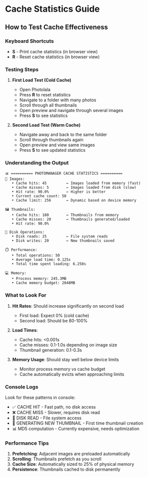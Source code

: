 # Cache Statistics Guide

## How to Test Cache Effectiveness

### Keyboard Shortcuts
- **S** - Print cache statistics (in browser view)
- **R** - Reset cache statistics (in browser view)

### Testing Steps

1. **First Load Test (Cold Cache)**
   - Open Photolala
   - Press **R** to reset statistics
   - Navigate to a folder with many photos
   - Scroll through all thumbnails
   - Open preview and navigate through several images
   - Press **S** to see statistics

2. **Second Load Test (Warm Cache)**
   - Navigate away and back to the same folder
   - Scroll through thumbnails again
   - Open preview and view same images
   - Press **S** to see updated statistics

### Understanding the Output

```
📊 ========== PHOTOMANAGER CACHE STATISTICS ==========
📸 Images:
   • Cache hits: 45         ← Images loaded from memory (fast)
   • Cache misses: 5        ← Images loaded from disk (slow)
   • Hit rate: 90.0%        ← Higher is better
   • Current cache count: 50
   • Cache limit: 256       ← Dynamic based on device memory

🖼️ Thumbnails:
   • Cache hits: 180        ← Thumbnails from memory
   • Cache misses: 20       ← Thumbnails generated/loaded
   • Hit rate: 90.0%

💾 Disk Operations:
   • Disk reads: 25         ← File system reads
   • Disk writes: 20        ← New thumbnails saved

⏱️ Performance:
   • Total operations: 50
   • Average load time: 0.125s
   • Total time spent loading: 6.250s

💻 Memory:
   • Process memory: 245.3MB
   • Cache memory budget: 2048MB
```

### What to Look For

1. **Hit Rates**: Should increase significantly on second load
   - First load: Expect 0% (cold cache)
   - Second load: Should be 80-100%

2. **Load Times**: 
   - Cache hits: <0.001s
   - Cache misses: 0.1-1.0s depending on image size
   - Thumbnail generation: 0.1-0.3s

3. **Memory Usage**: Should stay well below device limits
   - Monitor process memory vs cache budget
   - Cache automatically evicts when approaching limits

### Console Logs

Look for these patterns in console:
- ✅ CACHE HIT - Fast path, no disk access
- ❌ CACHE MISS - Slower, requires disk read
- 💾 DISK READ - File system access
- 🔨 GENERATING NEW THUMBNAIL - First time thumbnail creation
- 📊 MD5 computation - Currently expensive, needs optimization

### Performance Tips

1. **Prefetching**: Adjacent images are preloaded automatically
2. **Scrolling**: Thumbnails prefetch as you scroll
3. **Cache Size**: Automatically sized to 25% of physical memory
4. **Persistence**: Thumbnails cached to disk permanently